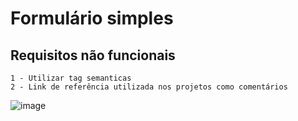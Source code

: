 # Formulário simples

## Requisitos não funcionais
````
1 - Utilizar tag semanticas
2 - Link de referência utilizada nos projetos como comentários 
````

![image](https://github.com/DC-FS04-SUL/formulario_simples/assets/19413241/c42f6534-39da-49ac-b332-646192ae46b2)
